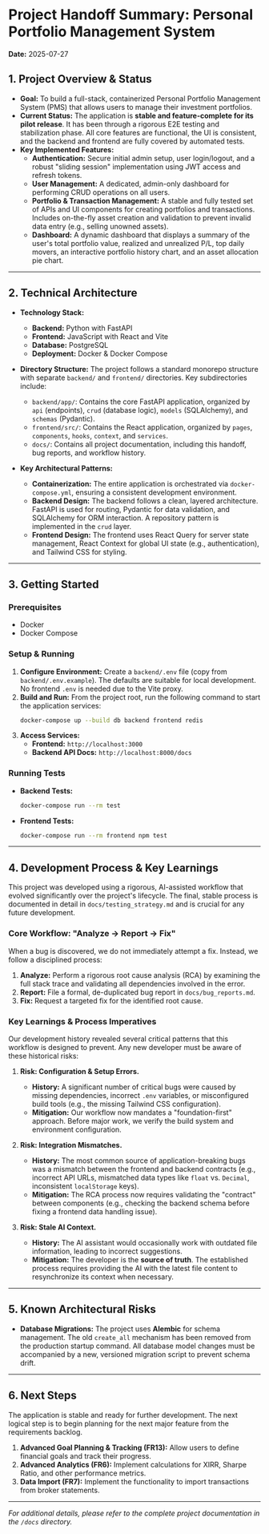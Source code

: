 # Project Handoff Summary: Personal Portfolio Management System

**Date:** 2025-07-27

## 1. Project Overview & Status

*   **Goal:** To build a full-stack, containerized Personal Portfolio Management System (PMS) that allows users to manage their investment portfolios.
*   **Current Status:** The application is **stable and feature-complete for its pilot release**. It has been through a rigorous E2E testing and stabilization phase. All core features are functional, the UI is consistent, and the backend and frontend are fully covered by automated tests.
*   **Key Implemented Features:**
    *   **Authentication:** Secure initial admin setup, user login/logout, and a robust "sliding session" implementation using JWT access and refresh tokens.
    *   **User Management:** A dedicated, admin-only dashboard for performing CRUD operations on all users.
    *   **Portfolio & Transaction Management:** A stable and fully tested set of APIs and UI components for creating portfolios and transactions. Includes on-the-fly asset creation and validation to prevent invalid data entry (e.g., selling unowned assets).
    *   **Dashboard:** A dynamic dashboard that displays a summary of the user's total portfolio value, realized and unrealized P/L, top daily movers, an interactive portfolio history chart, and an asset allocation pie chart.

---

## 2. Technical Architecture

*   **Technology Stack:**
    *   **Backend:** Python with FastAPI
    *   **Frontend:** JavaScript with React and Vite
    *   **Database:** PostgreSQL
    *   **Deployment:** Docker & Docker Compose

*   **Directory Structure:** The project follows a standard monorepo structure with separate `backend/` and `frontend/` directories. Key subdirectories include:
    *   `backend/app/`: Contains the core FastAPI application, organized by `api` (endpoints), `crud` (database logic), `models` (SQLAlchemy), and `schemas` (Pydantic).
    *   `frontend/src/`: Contains the React application, organized by `pages`, `components`, `hooks`, `context`, and `services`.
    *   `docs/`: Contains all project documentation, including this handoff, bug reports, and workflow history.

*   **Key Architectural Patterns:**
    *   **Containerization:** The entire application is orchestrated via `docker-compose.yml`, ensuring a consistent development environment.
    *   **Backend Design:** The backend follows a clean, layered architecture. FastAPI is used for routing, Pydantic for data validation, and SQLAlchemy for ORM interaction. A repository pattern is implemented in the `crud` layer.
    *   **Frontend Design:** The frontend uses React Query for server state management, React Context for global UI state (e.g., authentication), and Tailwind CSS for styling.

---

## 3. Getting Started

### Prerequisites
*   Docker
*   Docker Compose

### Setup & Running

1.  **Configure Environment:** Create a `backend/.env` file (copy from `backend/.env.example`). The defaults are suitable for local development. No frontend `.env` is needed due to the Vite proxy.
2.  **Build and Run:** From the project root, run the following command to start the application services:
    ```bash
    docker-compose up --build db backend frontend redis
    ```
3.  **Access Services:**
    *   **Frontend:** `http://localhost:3000`
    *   **Backend API Docs:** `http://localhost:8000/docs`

### Running Tests

*   **Backend Tests:**
    ```bash
    docker-compose run --rm test
    ```
*   **Frontend Tests:**
    ```bash
    docker-compose run --rm frontend npm test
    ```

---

## 4. Development Process & Key Learnings

This project was developed using a rigorous, AI-assisted workflow that evolved significantly over the project's lifecycle. The final, stable process is documented in detail in `docs/testing_strategy.md` and is crucial for any future development.

### Core Workflow: "Analyze -> Report -> Fix"

When a bug is discovered, we do not immediately attempt a fix. Instead, we follow a disciplined process:
1.  **Analyze:** Perform a rigorous root cause analysis (RCA) by examining the full stack trace and validating all dependencies involved in the error.
2.  **Report:** File a formal, de-duplicated bug report in `docs/bug_reports.md`.
3.  **Fix:** Request a targeted fix for the identified root cause.

### Key Learnings & Process Imperatives

Our development history revealed several critical patterns that this workflow is designed to prevent. Any new developer must be aware of these historical risks:

1.  **Risk: Configuration & Setup Errors.**
    *   **History:** A significant number of critical bugs were caused by missing dependencies, incorrect `.env` variables, or misconfigured build tools (e.g., the missing Tailwind CSS configuration).
    *   **Mitigation:** Our workflow now mandates a "foundation-first" approach. Before major work, we verify the build system and environment configuration.

2.  **Risk: Integration Mismatches.**
    *   **History:** The most common source of application-breaking bugs was a mismatch between the frontend and backend contracts (e.g., incorrect API URLs, mismatched data types like `float` vs. `Decimal`, inconsistent `localStorage` keys).
    *   **Mitigation:** The RCA process now requires validating the "contract" between components (e.g., checking the backend schema before fixing a frontend data handling issue).

3.  **Risk: Stale AI Context.**
    *   **History:** The AI assistant would occasionally work with outdated file information, leading to incorrect suggestions.
    *   **Mitigation:** The developer is the **source of truth**. The established process requires providing the AI with the latest file content to resynchronize its context when necessary.

---

## 5. Known Architectural Risks
*   **Database Migrations:** The project uses **Alembic** for schema management. The old `create_all` mechanism has been removed from the production startup command. All database model changes must be accompanied by a new, versioned migration script to prevent schema drift.

---

## 6. Next Steps

The application is stable and ready for further development. The next logical step is to begin planning for the next major feature from the requirements backlog.

1.  **Advanced Goal Planning & Tracking (FR13):** Allow users to define financial goals and track their progress.
2.  **Advanced Analytics (FR6):** Implement calculations for XIRR, Sharpe Ratio, and other performance metrics.
3.  **Data Import (FR7):** Implement the functionality to import transactions from broker statements.

---

*For additional details, please refer to the complete project documentation in the `/docs` directory.*